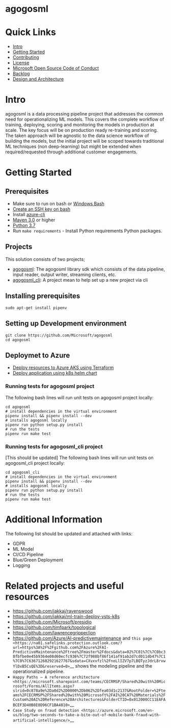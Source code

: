 # agogosml

# Quick Links

- [Intro](#intro)
- [Getting Started](#getting-started)
- [Contributing](./CONTRIBUTING.rst)
- [License](./LICENSE)
- [Microsoft Open Source Code of Conduct](https://opensource.microsoft.com/codeofconduct/)
- [Backlog](https://waffle.io/Microsoft/agogosml)
- [Design and Architecture](./docs/assets/design/README.md)

# Intro

agogosml is a data processing pipeline project that addresses the common need for operationalizing ML models. This covers the complete workflow of training, deploying, scoring and monitoring the models in production at scale. The key focus will be on production ready re-training and scoring. The taken approach will be agnostic to the data science workflow of building the models, but the initial project will be scoped towards traditional ML techniques (non deep-learning) but might be extended when required/requested through additional customer engagements.

# Getting Started

## Prerequisites

- Make sure to run on bash or [Windows Bash](https://www.windowscentral.com/how-install-bash-shell-command-line-windows-10)
- [Create an SSH key on bash](https://docs.joyent.com/public-cloud/getting-started/ssh-keys/generating-an-ssh-key-manually/manually-generating-your-ssh-key-in-windows)
- Install [azure-cli](https://docs.microsoft.com/en-us/cli/azure/install-azure-cli?view=azure-cli-latest)
- [Maven 3.0](https://maven.apache.org/download.cgi) or higher
- [Python 3.7](https://www.python.org/downloads/release/python-371/) 
- Run `make requirements` - Install Python requirements Python packages.

## Projects

This solution consists of two projects;
- [agogosml](./agogosml): The agogosml library sdk which consists of the data pipeline, input reader, output writer, streaming clients, etc. 
- [agogosml_cli](./agogosml_cli): A project mean to help set up a new project via cli

## Installing prerequisites

```
sudo apt-get install pipenv
```

## Setting up Development environment

```
git clone https://github.com/Microsoft/agogosml
cd agogosml
```

## Deploymet to Azure

- [Deploy resources to Azure AKS using Terraform](./deployment/aks)
- [Deploy application using k8s helm chart](./deployment/helm_chart)

### Running tests for agogosml project

The following bash lines will run unit tests on agogosml project locally:

```
cd agogosml
# install dependencies in the virtual environment
pipenv install && pipenv install --dev
# installs agogosml locally
pipenv run python setup.py install
# run the tests
pipenv run make test
```

### Running tests for agogosml_cli project

[This should be updated]
The following bash lines will run unit tests on agogosml_cli project locally:

```
cd agogosml_cli
# install dependencies in the virtual environment
pipenv install && pipenv install --dev
# installs agogosml locally
pipenv run python setup.py install
# run the tests
pipenv run make test
```

# Additional Information

The following list should be updated and attached with links:
- GDPR
- ML Model
- CI/CD Pipeline
- Blue/Green Deployment
- Logging

# Related projects and useful resources

-  https://github.com/jakkaj/ravenswood
-  https://github.com/jakkaj/ml-train-deploy-vsts-k8s
-  https://github.com/Microsoft/presidio
-  https://github.com/timfpark/topological
-  https://github.com/lawrencegripper/ion
-  https://github.com/Azure/AI-predictivemaintenance and `this
   page <https://na01.safelinks.protection.outlook.com/?url=https%3A%2F%2Fgithub.com%2FAzure%2FAI-PredictiveMaintenance%2Ftree%2Fmaster%2Fdocs&data=02%7C01%7C%7C0bc38fbfbe0e45b9364e08d60ecfc936%7C72f988bf86f141af91ab2d7cd011db47%7C1%7C0%7C636712682921627767&sdata=CXvxvfzl%2FnoLlIZV7p7LBQTyzJdrL8rvwYlDxB5CsQE%3D&reserved=0>`__
   shows the modeling pipeline and the operationalized pipeline.
-  `Happy Paths – A reference
   architecture <https://microsoft.sharepoint.com/teams/CECRMSP/Shared%20with%20Microsoft/Forms/AllItems.aspx?slrid=0c878a9e%2Da0d2%2D0000%2Db062%2Dfea03d1c2137&RootFolder=%2Fteams%2FCECRMSP%2FShared%20with%20Microsoft%2FAI%20CAT%20Materials%2FCustom%20AI%20Reference%20Architectures&FolderCTID=0x012000CC11EAFABCEF3D40B8E0D96CF1BA4810>`__
-  `Case Study on fraud
   detection <https://azure.microsoft.com/en-us/blog/two-seconds-to-take-a-bite-out-of-mobile-bank-fraud-with-artificial-intelligence/>`__

